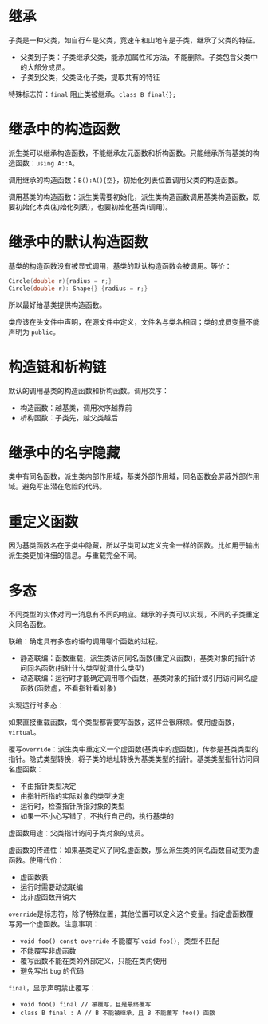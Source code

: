 # 继承

子类是一种父类，如自行车是父类，竞速车和山地车是子类，继承了父类的特征。
- 父类到子类：子类继承父类，能添加属性和方法，不能删除。子类包含父类中的大部分成员。
- 子类到父类，父类泛化子类，提取共有的特征

特殊标志符：`final` 阻止类被继承。`class B final{};`

# 继承中的构造函数

派生类可以继承构造函数，不能继承友元函数和析构函数。只能继承所有基类的构造函数：`using A::A`。

调用继承的构造函数：`B():A(){空}`，初始化列表位置调用父类的构造函数。

调用基类的构造函数：派生类需要初始化，派生类构造函数调用基类构造函数，既要初始化本类(初始化列表)，也要初始化基类(调用)。

# 继承中的默认构造函数

基类的构造函数没有被显式调用，基类的默认构造函数会被调用。等价：
```C++
Circle(double r){radius = r;}
Circle(double r): Shape{} {radius = r;}
```
所以最好给基类提供构造函数。

类应该在头文件中声明，在源文件中定义，文件名与类名相同；类的成员变量不能声明为 `public`。

# 构造链和析构链

默认的调用基类的构造函数和析构函数。调用次序：

- 构造函数：越基类，调用次序越靠前
- 析构函数：子类先，越父类越后

# 继承中的名字隐藏

类中有同名函数，派生类内部作用域，基类外部作用域，同名函数会屏蔽外部作用域。避免写出潜在危险的代码。

# 重定义函数

因为基类函数名在子类中隐藏，所以子类可以定义完全一样的函数。比如用于输出派生类更加详细的信息。与重载完全不同。

# 多态

不同类型的实体对同一消息有不同的响应。继承的子类可以实现，不同的子类重定义同名函数。

联编：确定具有多态的语句调用哪个函数的过程。
- 静态联编：函数重载，派生类访问同名函数(重定义函数)，基类对象的指针访问同名函数(指针什么类型就调什么类型)
- 动态联编：运行时才能确定调用哪个函数，基类对象的指针或引用访问同名虚函数(函数虚，不看指针看对象)

实现运行时多态：

如果直接重载函数，每个类型都需要写函数，这样会很麻烦。使用虚函数，`virtual`。

覆写`override`：派生类中重定义一个虚函数(基类中的虚函数)，传参是基类类型的指针。隐式类型转换，将子类的地址转换为基类类型的指针。基类类型指针访问同名虚函数：

- 不由指针类型决定
- 由指针所指的实际对象的类型决定
- 运行时，检查指针所指对象的类型
- 如果一不小心写错了，不执行自己的，执行基类的

虚函数用途：父类指针访问子类对象的成员。

虚函数的传递性：如果基类定义了同名虚函数，那么派生类的同名函数自动变为虚函数。使用代价：

- 虚函数表
- 运行时需要动态联编
- 比非虚函数开销大

`override`是标志符，除了特殊位置，其他位置可以定义这个变量。指定虚函数覆写另一个虚函数。注意事项：

- `void foo() const override` 不能覆写 `void foo()`，类型不匹配
- 不能覆写非虚函数
- 覆写函数不能在类的外部定义，只能在类内使用
- 避免写出 `bug` 的代码

`final`，显示声明禁止覆写：

- `void foo() final // 被覆写，且是最终覆写`
- `class B final : A // B 不能被继承，且 B 不能覆写 foo() 函数`